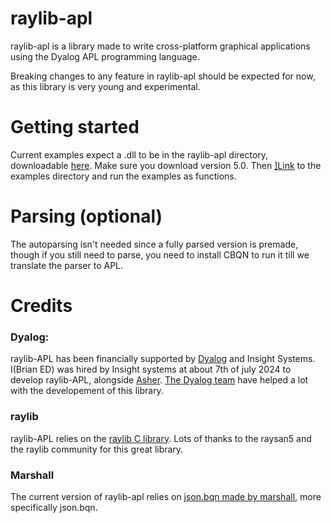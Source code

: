# raylib-apl
raylib-apl is a library made to write cross-platform graphical applications using the Dyalog APL programming language.

Breaking changes to any feature in raylib-apl should be expected for now, as this library is very young and experimental.

# Getting started
Current examples expect a .dll to be in the raylib-apl directory, downloadable [here](https://github.com/raysan5/raylib/releases/tag/5.0). Make sure you download version 5.0.
Then [\]Link](https://dyalog.github.io/link/4.0/API/) to the examples directory and run the examples as functions.

# Parsing (optional)
The autoparsing isn't needed since a fully parsed version is premade, though if you still need to parse, you need to install CBQN to run it till we translate the parser to APL.

# Credits

### Dyalog:
raylib-APL has been financially supported by [Dyalog](https://www.dyalog.com/) and Insight Systems.
I(Brian ED) was hired by Insight systems at about 7th of july 2024 to develop raylib-APL, alongside [Asher](https://github.com/asherbhs).
[The Dyalog team](https://www.dyalog.com/meet-team-dyalog.htm) have helped a lot with the developement of this library.

### raylib
raylib-APL relies on the [raylib C library](https://github.com/raysan5/raylib/). Lots of thanks to the raysan5 and the raylib community for this great library.

### Marshall
The current version of raylib-apl relies on [json.bqn made by marshall](https://github.com/mlochbaum/bqn-libs/blob/master/json.bqn), more specifically json.bqn.
